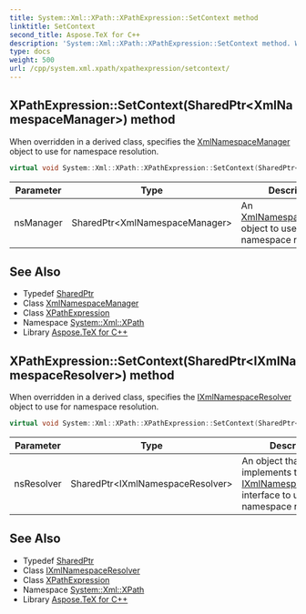 ```yaml
---
title: System::Xml::XPath::XPathExpression::SetContext method
linktitle: SetContext
second_title: Aspose.TeX for C++
description: 'System::Xml::XPath::XPathExpression::SetContext method. When overridden in a derived class, specifies the XmlNamespaceManager object to use for namespace resolution in C++.'
type: docs
weight: 500
url: /cpp/system.xml.xpath/xpathexpression/setcontext/
---
```

## XPathExpression::SetContext(SharedPtr\<XmlNamespaceManager\>) method


When overridden in a derived class, specifies the [XmlNamespaceManager](../../../system.xml/xmlnamespacemanager/) object to use for namespace resolution.

```cpp
virtual void System::Xml::XPath::XPathExpression::SetContext(SharedPtr<XmlNamespaceManager> nsManager)=0
```


| Parameter | Type | Description |
| --- | --- | --- |
| nsManager | SharedPtr\<XmlNamespaceManager\> | An [XmlNamespaceManager](../../../system.xml/xmlnamespacemanager/) object to use for namespace resolution. |

## See Also

* Typedef [SharedPtr](../../../system/sharedptr/)
* Class [XmlNamespaceManager](../../../system.xml/xmlnamespacemanager/)
* Class [XPathExpression](../)
* Namespace [System::Xml::XPath](../../)
* Library [Aspose.TeX for C++](../../../)
## XPathExpression::SetContext(SharedPtr\<IXmlNamespaceResolver\>) method


When overridden in a derived class, specifies the [IXmlNamespaceResolver](../../../system.xml/ixmlnamespaceresolver/) object to use for namespace resolution.

```cpp
virtual void System::Xml::XPath::XPathExpression::SetContext(SharedPtr<IXmlNamespaceResolver> nsResolver)=0
```


| Parameter | Type | Description |
| --- | --- | --- |
| nsResolver | SharedPtr\<IXmlNamespaceResolver\> | An object that implements the [IXmlNamespaceResolver](../../../system.xml/ixmlnamespaceresolver/) interface to use for namespace resolution. |

## See Also

* Typedef [SharedPtr](../../../system/sharedptr/)
* Class [IXmlNamespaceResolver](../../../system.xml/ixmlnamespaceresolver/)
* Class [XPathExpression](../)
* Namespace [System::Xml::XPath](../../)
* Library [Aspose.TeX for C++](../../../)
